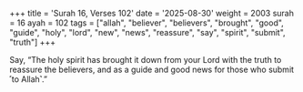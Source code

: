+++
title = 'Surah 16, Verses 102'
date = '2025-08-30'
weight = 2003
surah = 16
ayah = 102
tags = ["allah", "believer", "believers", "brought", "good", "guide", "holy", "lord", "new", "news", "reassure", "say", "spirit", "submit", "truth"]
+++

Say, “The holy spirit has brought it down from your Lord with the truth to reassure the believers, and as a guide and good news for those who submit ˹to Allah˺.”